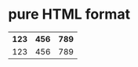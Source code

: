 <html>
<body>
<h1> pure HTML format</h1>
<table>
<tr>
<th>123
</th>
<th>456
</th>
<th>789
</th>
</tr>
<tr>
<td>123
</td>
<td>456
</td>
<td>789
</td>
</tr>
</table>
</body>
</html>